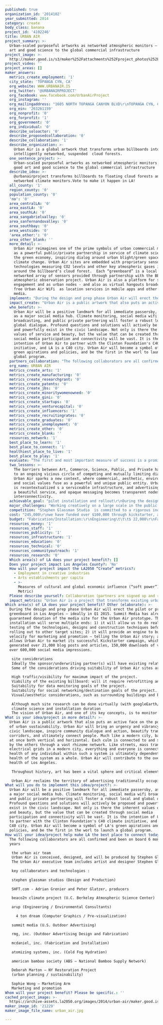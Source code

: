 ```yaml
---
published: true
organization_id: '2014102'
year_submitted: 2014
category: create
body_class: banana
project_id: '4102246'
title: URBAN AIR
project_summary: >-
  Urban-scaled purposeful artworks as networked atmospheric monitors — fuse good
  art and good science to the global commercial infrastructure
project_image: >-
  http://maker.good.is/s3/maker%252Fattachments%252Fproject_photos%252Fimages%252F21229%252Fdisplay%252Furban_air.jpg=c570x385
project_video: ''
project_areas: []
maker_answers:
  metrics_create_employment: '1'
  city_state: 'TOPANGA CYN, CA'
  org_website: WWW.URBANAIR.IS
  org_twitter: '@URBANAIRPROJECT'
  org_facebook: www.facebook.com/UrbanAirProject
  org_instagram: ''
  org_mailingaddress: "1605 NORTH TOPANGA CANYON BLVD\r\nTOPANGA CYN, CA 90290"
  org_ein: '263261159'
  org_nonprofit: '0'
  org_forprofit: '1'
  org_government: '0'
  org_individual: '0'
  describe_soloactor: '0'
  describe_proposedcollaboration: '0'
  describe_collaboration: '1'
  describe_organization: >-
    Urban Air is a global artwork that transforms urban billboards into living,
    intelligently networked, suspended  cloud forests.  
  one_sentence_project: >-
    Urban-scaled purposeful artworks as networked atmospheric monitors — fuse
    good art and good science to the global commercial infrastructure
  describe_idea: >-
    @urbanairproject transforms billboards to floating cloud forests and
    networked climate monitors.Vote to make it happen in LA!
  all_county: '1'
  region_county: '0'
  population_county: '0'
  'no': '0'
  area_centralLA: '0'
  area_eastLA: '0'
  area_southLA: '0'
  area_sangabrielvalley: '0'
  area_sanfernandovalley: '0'
  area_southbay: '0'
  area_westside: '0'
  'area_other:': '0'
  area_other_blank: ''
  more_detail: >-
    Urban Air reimagines one of the prime symbols of urban commercial messaging
    as a powerful public/private partnership in service of climate science and
    the green economy, inspiring dialog around urban blight/green space and
    climate change. Urban Air sites are embedded with proprietary sensor
    technologies measuring CO2 levels and other key atmospheric gases in and
    around the billboard’s cloud forest.  Each “greenboard” is a local node in a
    networked array of sensors provided through partnership with the BEACO2N
    atmospheric observation project. Urban Air is also a platform for social
    engagement and as urban nodes - and also as virtual hangouts broadcasting
    free Urban Air WiFi  as location services in mobile apps and other social
    media. 
  implement: "During the design and prep phase Urban Air will erect the pilot or prototype greenboard in Los Angeles — ideally in Q1 2015.  Summit Media has already guaranteed donation of the media site for the Urban Air prototype.  This pilot installation will serve multiple ends:  1) it will allow us to do real-world testing of the technologies, designs and construction techniques before rolling out to other target sites;  2) it will provide an engine to build velocity for marketing and promotion — telling the Urban Air story;  and 3) it allows Urban Air to market its successful Kickstarter campaign, which generated over 21,000 blog posts and articles, 150,000 downloads of video, and over 600,000 social media impressions.  \r\n\r\nsite considerations\r\nIdeally the sponsor/underwriting partner(s) will have existing relationships (or even existing contracts) for outdoor media, and would be able to offer Urban Air several location choices in each target c40 city.  We assume this will be a point of negotiation with sponsor partners, but ideally the Urban Air team would be able to make the final determination as to the sites.  \r\nSome of the considerations driving suitability of Urban Air sites are:\r\n\r\nHigh traffic/visibility for maximum impact of the project.\r\nViability of the existing billboard:  will it require retrofitting and is it capable of being re-designed within the budget/technical parameters established for the project.\r\nSuitability for data monitoring goals of the project.\r\nSuitability for social networking/destination goals of the project.\r\nVisual/aesthetic considerations, such as surrounding buildings and background picture.\r\n\r\nAlthough much site research can be done virtually (with googleEarth/gMaps street view, existing photos provided by outdoor media companies, etc.), members of the Urban Air team will be required to make at least one site visit during this project phase (structural engineer, designer and/or project lead).  This visit also will net important documentation assets, including site photographs and plans.\r\nclimate science and installation duration\r\nThe vision of Urban Air, and one of its key concepts, is to monitor and publicize carbon footprint reduction through the year 2020 (this is the c40 initiative target date, and also the target date of the BEACO2N project).  For the costs of the strategic BEACO2N partnership to make sense, and to ensure scientific value for the project, BEACO2N sensors must be in place for at least one year — ideally two years or more. "
  impact_create: "Urban Air is a public artwork that also puts an active face on the possibility of urban sustainability. Urban Air will bring an urgency and vibrancy to the civic landscape, inspire community dialogue and action, beautify transit corridors, and ultimately connect people. Much like a modern city, bamboo is at once both vertical and horizontal.  Each culm is connected to and sustained by the others through a vast rhizome network. Like streets, mass transit, or electrical grids in a modern city, everything and everyone is connected. The health of any individual within such a system is ultimately dependent on the health of the system as a whole. Urban Air will contribute to the overall health of Los Angeles. \r\n\r\nThroughout history, art has been a vital sphere and critical element in the construct of communities. It has lived in the public realm in cave paintings, religious idols and shrines, piazza’s, monuments, and more. In the 20th century, with the privatization of culture, art moved more into the realm of institutions, museums, and private collections. The sphere of art however, still occupies critical social space. It enhances cities by contributing to commerce and helping to revitalize neighborhoods and communities. Today however, the presence and role of art is frequently replaced by advertising. Urban Air will also generate value and spectacle in the public realm, though with a different intent.  \r\n\r\nUrban Air reclaims the territory of advertising traditionally occupied by billboards, and as such directly intervenes, engages, and transforms it. Today advertising is consciously exploring its ability to generate new value. Social entrepreneurship, transparency, and sustainability are emerging as business’s new index of what matters. Likewise, the need to experience creativity “for no reason” - art for art’s sake - in daily, urban life, becomes more urgent. Urban Air takes on that action. With its ideal climate, Los Angeles is poised to become a world leader in sustainable urban culture. As an accessible work of art and a green, interconnected billboard, Urban Air will be a flag flown for both.\r\n"
  who_benefit: >-
    Urban Air will be a positive landmark for all immediate passersby, as well
    as a major social media hub. Climate monitoring, social media wifi
    broadcasting, and public private partnering will foster a robust local and
    global dialogue. Profound questions and solutions will actively be proposed
    and powerfully exist in the civic landscape. Not only is there the inherent
    values of service and beauty, but the value that can be created through
    social media participation and connectivity will be vast. It is the
    intention of Urban Air to partner with the Clinton Foundation's C40 climate
    initiative, and LA is a C40 city. Urban Air will become a symbol of LA's
    green apirations and policies, and be the first in the worl to launch a
    global program.
  partners_collaboration: "The following collaborators are all confirmed and been on board 6 months to 2 years\r\n\r\nthe urban air team\r\nUrban Air is conceived, designed, and will be produced by Stephen Glassman Studio.  Urban Air has rapidly expanded from a solo artist’s vision into a work of scale and impact, and has inspired key vanguard professionals in related fields — engineers, technologists, media professionals, environmental and industry figures — all collaborating to realize not only the prototype Urban Air installation in Los Angeles, but to craft a viable, scalable system that will allow Urban Air billboard gardens to be elevated in dense urban environments around the globe. \r\nThe Urban Air executive team includes artist and designer Stephen Glassman, who has created socially-relevant large-scale artworks around the world, Supervising Producer Steve Reiss, an environmentalist and award winning producer who has collaborated with a long roster of Hollywood A-list talent across all media, and Aaron Slavin, a multi-faceted creative producer who specializes in grand-scale festivals — especially site-specific multi-media works with an art/science focus that impact urban civic spaces.  \r\n\r\nkey collaborators and technologies\L:\r\n\r\nstephen glassman studios (Design and Production)\r\n\r\nSHFT.com - Adrian Grenier and Peter Glatzer, producers\L\r\n\r\nbeaco2n climate project (U.C. Berkeley Atmospheric Science Center)\r\n\r\narup (Engineering / Environmental Consultants)\r\n\r\n \L4 ton dream  (Computer Graphics / Pre-visualization)\r\n\r\nsummit media (U.S. Outdoor Advertising)\r\n\r\nrmg, inc. (Outdoor Advertising Design and Fabrication)\r\n\r\n\Lmcdaniel, inc. (Fabrication and Installation)\t\r\n\L\r\natomizing systems, inc. (Cold Fog Hydration)\r\n\r\n\Lamerican bamboo society (ABS — National Bamboo Supply Network)\_\r\n\r\nDeborah Marton – NY Restoration Project\r\n(urban planning / sustainability)\r\n\r\nSophie Wong – Marketing Arm\r\nMarketing and promotion\r\n\r\n\r\n"
  org_name: URBAN AIR
  metrics_create_arts: '1'
  metrics_create_manufacturing: '0'
  metrics_create_researchgrant: '0'
  metrics_create_patents: '0'
  metrics_create_jbs: '0'
  metrics_create_minoritywomenowned: '0'
  metrics_create_gini: '0'
  metrics_create_startups: '0'
  metrics_create_venturecapital: '0'
  metrics_create_influencers: '1'
  metrics_create_recruitingrates: '0'
  metrics_create_graduates: '0'
  metrics_create_unemployment: '0'
  metrics_create_other: '0'
  metrics_create_blank: ''
  resources_network: '1'
  best_place_to_learn: '1'
  best_place_to_connect: '1'
  healthiest_place_to_live: '1'
  best_place_to_play: '1'
  evaluate: "The first and most important measure of success is a prominent, fully produced and realized Urban Air billboard at a significant intersection or at a major thoroughfare in Los Angeles by the end of 2013. However, its realization alone is only the beginning of the equation. As the piece is intended to be a catalyst, the impact it generates is of equal, if not greater importance. Urban Air must inspire widespread and formidable dialogue, a matrix that can be tracked to some extent through media coverage. Likewise the amount of interest and inquiry by other cities to create like projects will indicate a measure of success. As has been done to date, we will note success in the ability of Urban Air to inspire academic curriculums, generate college classes and workshops, and stimulate other professional collaborations and artistic endeavors. An important evaluation will be the goal of shifting the edges and territories of art, building, and infrastructure in the public realm.  For example, Arup Engineering is already beginning in-house conversations to explore the possibility of public building – both art and architecture – as possible creative and beautiful solutions to a greener urban future.\r\n\r\nA technical success will be in the comparative monitoring of environmental qualities. The embedded environmental sensors will be streaming to the Urban Air website, and this data stream will be available to the public. Traffic to the website, both its quantity and quality, will be easily measured.\r\n\r\nSuccess will also mean a measurable and discernable result in the culture of advertising within the city and beyond. This could include launching a potential collaboration with an advertising company or a discernable change in the aesthetics of some ad campaigns. Questions we will ask ourselves to measure success and evaluate our project will include: Did we affect a cultural change and inspire artistic and sustainable innovation in the advertising landscape? Can Urban Air inspire and begin to generate an advertising landscape that contributes to the city and serves people? Can we begin to imagine buildings and monuments that both clean the air and beautify the skyline?  As ultimately we would like to see Urban Air become a global initiative, perhaps in partnership with the Clinton C40 Initiative – a combined effort of the 40 largest cities in the world to reduce their carbon footprint by the year 2020, to generate interest and a connection with them would be an important and "
  two_lessons: >-
    The barriers between Art, Commerce, Science, Public, and Private have led us
    to an ongoing vicious circle of competing and mutually limiting dialogues.
    Urban Air sparks a new context, where commercial, aesthetic, environmental,
    and social values fuse as a powerful and unique public entity. Urban Blight
    is recontextualized s a serviceable infrastructure, and advertising becomes
    a beautiful service, and opaque messaging becomes transparent nodes of
    interconnectivity.
  achievable_goal: "pilot installation and rollout\r\nDuring the design and prep phase Urban Air will erect the pilot or prototype greenboard in Los Angeles — ideally in Q1 2015.  Summit Media has already guaranteed donation of the media site for the Urban Air prototype.  This pilot installation will serve multiple ends:  1) it will allow us to do real-world testing of the technologies, designs and construction techniques before rolling out to other target sites;  2) it will provide an engine to build velocity for marketing and promotion — telling the Urban Air story;  and 3) it allows Urban Air to market its successful Kickstarter campaign, which generated over 21,000 blog posts and articles, 150,000 downloads of video, and over 600,000 social media impressions.  \r\nbeaco2n climate monitoring project\r\nEach Urban Air “greenboard” will be a local ground-zero node in a networked array of sensors providing real-time measurements of carbon dioxide and other pollutants. This is made possible by the collaboration of the renowned University of California Berkeley Atmospheric Science Center BEACO2N atmospheric observation project.  BEACO2N has produced a single-sensor node for CO2, NO2, O3, CO and other atmospheric gases, and will provide these proprietary sensors for Urban Air. Data from the sensors is collected once every five seconds and transmitted to a centralized server for broadcast. BEACO2N combines and calculates all data to produce an accurate, highly resolved picture of real-time pollutant concentrations, which is streamable to a custom mobile app or web-based dashboard.  \r\n\r\nlocal expediter/coordinator\r\nOne of the key production assumptions is that Urban Air will require a “local expediter” to ensure a smooth permitting and construction process — someone who is experienced with the environment of local outdoor advertising construction in the target cities, knows the local tradesmen and materials suppliers, and is familiar with the relevant city government agencies.  \r\nRMG, our outdoor advertising design specialist, has a national network of such expediters, and it’s even possible that Urban Air will be able to engage one expediter with experience in all of the target cities."
  major_challenges: "Working creatively on a large scale in the public realm is always a challenge. Lead Artist Stephen Glassman has a long history and substantial portfolio creating and producing high concept, large scale, structural artworks in the public domain. He understands navigating this frontier.\r\n\r\nBillboards are a unique territory. We are fortunate to have the support and partnership of Summit Media. Through Summit, we have been working closely with licensed billboard fabricators and engineers that are specifically equipped to engineer, permit, and install custom billboards. Their expertise will be augmented by structural engineer Bruce Danziger of Arup – a premier global engineering firm that has engineered break through architectural landmarks around the world – from the Beijing Olympic Stadium to Seattle's Public Library. Stephen has collaborated with Buce and Arup on a half dozen prior projects.\r\n\r\nThe environmental sensors and intelligent technology is also a cutting edge territory, and for this Arup’s participation is again invaluable. Russell Fortmeyer is Arup’s senior sustainability and technology consultant. The technology we will be incorporating is all existing – it is only the context that is unique. Russell and Arup have many colleagues in this field that are excited to contribute. UrbanAir producer Steve Reiss and advisor Deborah Marton have long histories in environmental charitable development, and have worked with several technology companies who are excited to participate.\r\n\r\nLike any authentic and vital artwork, the greatest risk and challenge UrbanAir faces is to create something that has never before existed – to embrace the unknown and create something from nothing. The key to UrbanAir’s success is its remarkable team – years of experience and proven expertise in cutting edge, civic scale projects. They are vanguard professionals inspired by bold challenges, and committed to creating a better world."
  competition: "Stephen Glassman Studio  is committed to a rigorous inquiry that  intuitively explores concept , form, and process. Glassman is engaged in the creation of large-scale national and international public art works that include architecturally integrated sculptures, civic monuments, plazas, bridges, and transit developments.  Often formidable in scale, the work extends organically from a site and is distinct in its ability to invite, generate and celebrate community. Stephen Glassman represents a generation of public artists that have always created work on the street - art for art’s sake in a social context.\r\n\r\nGenerally speaking, the production arena for artists relies on the luxury art market (galleries and museums), public percent for art funding, academia, and/or design services. Like other art studios, Stephen Glassman is active in all of these venues. What makes his approach unique however, is that these venues are only part of the overall context of his work. Glassman comes from a history of cross disciplinary collaborations - not only with architects and engineers... but also with graffiti artists, circus acrobats, martial artists, bamboo workers, dancers, performers, and artists such as Perry Farrel, Philippe Petit, Jonathan Borofsky, Paris Opera, Moscow Circus, and filmmakers such as Kevin Kerslake and Catherine Hardwicke  (his European debut received the most significant critical acclaim from the scientific community). Stephen Glassman’s work and practice is the result of a lifetime of community development, dialogue, and production. \r\n\r\nUrban Air represents a distinct breakthrough. Glassman’s choice to work in the public realm (circa 1992) was a choice to develop scale and social impact in his work. While sculptures indeed became “big”, he began to feel that the “box” they existed within was growing just as big. The challenge was to achieve a freer scale, and that answer lied within the size, budgets, or markets of the work, but rather within the arena of its “context”.\r\n\r\nUrban Air achieves a scale and impact that cannot be measured in feet, inches, or locale. It gives up public sculpture’s traditional reliance on a “public art”  context. Rather, it lives as a bold intuitive gesture between disciplines, between arenas, between territories. It is revolutionary in that it is a form and concept that is scalable.  And, as evidenced bby its viral internet presence, Urban Air speaks tangibly and powerfully  to a global audience.\r\n\r\n"
  cost: "245,000\r\nwe have funded over $100,000 through kickstarter, and nearly $50,000 in donated services and event fundraisers"
  budget: "Fabrication/Installation:\r\nEngineering\t\t\t$ 22,000\r\nFabrication\t\t\t$ 25,000\r\nWater/Sensors…\t\t$ 15,000\r\nBamboo\t\t\t$  7,500\r\nAdd’l tech/web upload…\t$  5,500\r\n\r\n\r\nLegal\t\t\t\t$ 35,000\r\nInsurance\t\t\t$   3,000\r\n\r\nProduction/Admin (8 months)\r\nHalf Time Office Ass’t\t\t$ 14,000\r\nWebsite \t\t\t$ 30,000\r\nMarketing/Promo\t\t$ 10,000\r\nDocumentation\t\t\t$ 10,000\r\nArtist fee\t\t\t$ 50,000\r\n\r\nContingency\t\t\t$ 18,000\r\n\r\nTotal\t\t\t\t$245,000\r\n\r\nRevenue to date:\r\nKickstarter\t\t\t$100,772\r\nDonated  Engineering\t\t$  22,000\r\nAnticipated Revenue\r\nWilco Fundraiser\t\t$  25,000\r\n\r\nTotal Budget\t\t$  97,228\r\n"
  resources_money: '1'
  resources_staff: '1'
  resources_publicity: '1'
  resources_infrastructure: '1'
  resources_education: '0'
  resources_technical: '0'
  resources_communityoutreach: '1'
  resources_research: '0'
  Which area(s) of LA does your project benefit?: []
  Does your project impact Los Angeles County?: 'No'
  How will your project impact the LA2050 “Create” metrics?:
    - Employment in creative industries
    - Arts establishments per capita
    - >-
      Measures of cultural and global economic influence (“soft power”) (Dream
      Metric)
  Please describe yourself: Collaboration (partners are signed up and ready to hit the ground running!)
  impact_metrics: "Urban Air is a project that transforms existing urban billboards into living, suspended bamboo gardens. By using the billboard — the exclusive language and tool of commercial messaging — Urban Air is designed to provide powerful possibilities for public/private partnerships in the green economy, and to inspire dialog around urban blight/green space, climate change and climate science. \r\nUrban Air sites are embedded with proprietary sensor technologies that measure and communicate CO2 levels and other key atmospheric observations in and around the billboard’s cloud forest.  As these data are aggregated, mapped, streamed live and updated to web and mobile applications, the constellation of Urban Air installations becomes a living global network monitoring our air quality . . . and a strikingly beautiful, highly visible symbol of our progress toward a greener future. \r\nThe vision for Urban Air is global.  Urban Air — an array of urban-scaled, purposeful siteworks as networked atmospheric monitors — fuses good art and good science to the global commercial infrastructure. Target sites for the U.S. launch are all city-members of the Clinton c40 Climate Initiative.  Ideally the Clinton Initiative will embrace Urban Air and help leverage an international roll-out into key c40 cities around the world.  It’s envisioned that this monitoring system can be an iconic carbon- and energy-neutral symbol of the c40 initiatives.\r\nUrban Air is also envisioned as a platform for social engagement and conversation around our urban environment.  Urban Air sites should function as urban landmarks and destinations — places that people will gather or visit to hang out (perhaps as hubs broadcasting free Urban Air WiFi), or else to gather virtually using location service technologies in mobile apps or other social media.  \r\n"
Which area(s) of LA does your project benefit? Other (elaborate): >-
  During the design and prep phase Urban Air will erect the pilot or prototype
  greenboard in Los Angeles — ideally in Q1 2015. Summit Media has already
  guaranteed donation of the media site for the Urban Air prototype. This pilot
  installation will serve multiple ends: 1) it will allow us to do real-world
  testing of the technologies, designs and construction techniques before
  rolling out to other target sites; 2) it will provide an engine to build
  velocity for marketing and promotion — telling the Urban Air story; and 3) it
  allows Urban Air to market its successful Kickstarter campaign, which
  generated over 21,000 blog posts and articles, 150,000 downloads of video, and
  over 600,000 social media impressions. 
   
   site considerations
   Ideally the sponsor/underwriting partner(s) will have existing relationships (or even existing contracts) for outdoor media, and would be able to offer Urban Air several location choices in each target c40 city. We assume this will be a point of negotiation with sponsor partners, but ideally the Urban Air team would be able to make the final determination as to the sites. 
   Some of the considerations driving suitability of Urban Air sites are:
   
   High traffic/visibility for maximum impact of the project.
   Viability of the existing billboard: will it require retrofitting and is it capable of being re-designed within the budget/technical parameters established for the project.
   Suitability for data monitoring goals of the project.
   Suitability for social networking/destination goals of the project.
   Visual/aesthetic considerations, such as surrounding buildings and background picture.
   
   Although much site research can be done virtually (with googleEarth/gMaps street view, existing photos provided by outdoor media companies, etc.), members of the Urban Air team will be required to make at least one site visit during this project phase (structural engineer, designer and/or project lead). This visit also will net important documentation assets, including site photographs and plans.
   climate science and installation duration
   The vision of Urban Air, and one of its key concepts, is to monitor and publicize carbon footprint reduction through the year 2020 (this is the c40 initiative target date, and also the target date of the BEACO2N project). For the costs of the strategic BEACO2N partnership to make sense, and to ensure scientific value for the project, BEACO2N sensors must be in place for at least one year — ideally two years or more.
What is your idea/project in more detail?: >-
  Urban Air is a public artwork that also puts an active face on the possibility
  of urban sustainability. Urban Air will bring an urgency and vibrancy to the
  civic landscape, inspire community dialogue and action, beautify transit
  corridors, and ultimately connect people. Much like a modern city, bamboo is
  at once both vertical and horizontal. Each culm is connected to and sustained
  by the others through a vast rhizome network. Like streets, mass transit, or
  electrical grids in a modern city, everything and everyone is connected. The
  health of any individual within such a system is ultimately dependent on the
  health of the system as a whole. Urban Air will contribute to the overall
  health of Los Angeles. 
   
   Throughout history, art has been a vital sphere and critical element in the construct of communities. It has lived in the public realm in cave paintings, religious idols and shrines, piazza’s, monuments, and more. In the 20th century, with the privatization of culture, art moved more into the realm of institutions, museums, and private collections. The sphere of art however, still occupies critical social space. It enhances cities by contributing to commerce and helping to revitalize neighborhoods and communities. Today however, the presence and role of art is frequently replaced by advertising. Urban Air will also generate value and spectacle in the public realm, though with a different intent. 
   
   Urban Air reclaims the territory of advertising traditionally occupied by billboards, and as such directly intervenes, engages, and transforms it. Today advertising is consciously exploring its ability to generate new value. Social entrepreneurship, transparency, and sustainability are emerging as business’s new index of what matters. Likewise, the need to experience creativity “for no reason” - art for art’s sake - in daily, urban life, becomes more urgent. Urban Air takes on that action. With its ideal climate, Los Angeles is poised to become a world leader in sustainable urban culture. As an accessible work of art and a green, interconnected billboard, Urban Air will be a flag flown for both.
What will you do to implement this idea/project?: >-
  Urban Air will be a positive landmark for all immediate passersby, as well as
  a major social media hub. Climate monitoring, social media wifi broadcasting,
  and public private partnering will foster a robust local and global dialogue.
  Profound questions and solutions will actively be proposed and powerfully
  exist in the civic landscape. Not only is there the inherent values of service
  and beauty, but the value that can be created through social media
  participation and connectivity will be vast. It is the intention of Urban Air
  to partner with the Clinton Foundation's C40 climate initiative, and LA is a
  C40 city. Urban Air will become a symbol of LA's green apirations and
  policies, and be the first in the worl to launch a global program.
How will your idea/project help make LA the best place to connect today? In LA2050?: >-
  The following collaborators are all confirmed and been on board 6 months to 2
  years
   
   the urban air team
   Urban Air is conceived, designed, and will be produced by Stephen Glassman Studio. Urban Air has rapidly expanded from a solo artist’s vision into a work of scale and impact, and has inspired key vanguard professionals in related fields — engineers, technologists, media professionals, environmental and industry figures — all collaborating to realize not only the prototype Urban Air installation in Los Angeles, but to craft a viable, scalable system that will allow Urban Air billboard gardens to be elevated in dense urban environments around the globe. 
   The Urban Air executive team includes artist and designer Stephen Glassman, who has created socially-relevant large-scale artworks around the world, Supervising Producer Steve Reiss, an environmentalist and award winning producer who has collaborated with a long roster of Hollywood A-list talent across all media, and Aaron Slavin, a multi-faceted creative producer who specializes in grand-scale festivals — especially site-specific multi-media works with an art/science focus that impact urban civic spaces. 
   
   key collaborators and technologies :
   
   stephen glassman studios (Design and Production)
   
   SHFT.com - Adrian Grenier and Peter Glatzer, producers 
   
   beaco2n climate project (U.C. Berkeley Atmospheric Science Center)
   
   arup (Engineering / Environmental Consultants)
   
     4 ton dream (Computer Graphics / Pre-visualization)
   
   summit media (U.S. Outdoor Advertising)
   
   rmg, inc. (Outdoor Advertising Design and Fabrication)
   
   mcdaniel, inc. (Fabrication and Installation) 
   
   atomizing systems, inc. (Cold Fog Hydration)
   
   american bamboo society (ABS — National Bamboo Supply Network) 
   
   Deborah Marton – NY Restoration Project
   (urban planning / sustainability)
   
   Sophie Wong – Marketing Arm
   Marketing and promotion
Whom will your project benefit? Please be specific.: ''
cached_project_image: >-
  https://archive-assets.la2050.org/images/2014/urban-air/maker.good.is/s3/maker%252Fattachments%252Fproject_photos%252Fimages%252F21229%252Fdisplay%252Furban_air.jpg=c570x385.jpg
maker_image_id: '21229'
maker_image_file_name: urban_air.jpg

---
```

